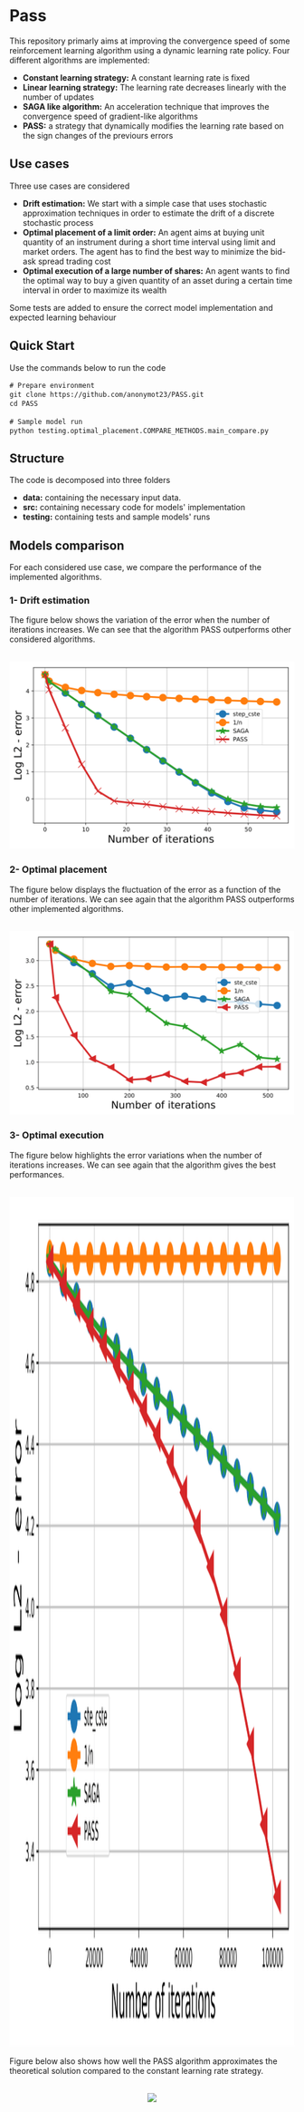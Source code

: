 # Pass

This repository primarly aims at improving the convergence speed of some reinforcement learning algorithm using a dynamic learning rate policy. Four different algorithms are implemented:

- **Constant learning strategy:** A constant learning rate is fixed
- **Linear learning strategy:** The learning rate decreases linearly with the number of updates
- **SAGA like algorithm:** An acceleration technique that improves the convergence speed of gradient-like algorithms 
- **PASS:** a strategy that dynamically modifies the learning rate based on the sign changes of the previours errors

## Use cases

Three use cases are considered 
- **Drift estimation:** We start with a simple case that uses stochastic approximation techniques in order to estimate the drift of a discrete stochastic process
- **Optimal placement of a limit order:** An agent aims at buying unit quantity of an instrument during a short time interval using limit and market orders. The agent has to find the best way to minimize the bid-ask spread trading cost
- **Optimal execution of a large number of shares:** An agent wants to find the optimal way to buy a given quantity of an asset during a certain time interval in order to maximize its wealth 

Some tests are added to ensure the correct model implementation and expected learning behaviour 
## Quick Start

Use the commands below to run the code 
```
# Prepare environment
git clone https://github.com/anonymot23/PASS.git
cd PASS

# Sample model run
python testing.optimal_placement.COMPARE_METHODS.main_compare.py
```

## Structure

The code is decomposed into three folders

- **data:** containing the necessary input data.
- **src:** containing necessary code for models' implementation
- **testing:** containing tests and sample models' runs

## Models comparison

For each considered use case, we compare the performance of the implemented algorithms.

### 1- Drift estimation 
The figure below shows the variation of the error when the number of iterations
increases. We can see that the algorithm PASS outperforms other considered
algorithms.

<br />
<div align="center">
  <a href="https://github.com/anonymot23/PASS/blob/main/README.md">
    <img src="outputs/images/improvement_drift_estimation-1.png">
  </a>
</div>

### 2- Optimal placement 

The figure below displays the fluctuation of the error as a function of the number of iterations. We can see again that the algorithm PASS outperforms other implemented algorithms.

<br />
<div align="center">
  <a href="https://github.com/anonymot23/PASS/blob/main/README.md">
    <img src="outputs/images/improvement_optimal_placement-1.png" >
  </a>
</div>

### 3- Optimal execution 
The figure below highlights the error variations when the number of iterations increases. We can see again that the algorithm gives the best performances.

<br />
<div align="center">
  <a href="https://github.com/anonymot23/PASS/blob/main/README.md">
    <img src="outputs/images/improvement_optimal_execution-1.png" width="2000" height="1500">
  </a>
</div>

Figure below also shows how well the PASS algorithm approximates the theoretical solution compared to the constant learning rate strategy.

<br />
<div align="center">
  <a href="https://github.com/anonymot23/PASS/blob/main/README.md">
    <img src="outputs/images/Merged_optimal_execution_plots">
  </a>
</div>